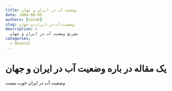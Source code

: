 ```yaml
---
title: وضعیت آب در ایران و جهان
date: 1404-06-05
authors: [saleh]
slug: وضعیت-آب-در-ایران-و-جهان
description: >
  تشریح وضعیت آب در ایران و جهان
categories:
  - General
---
```

# یک مقاله در باره وضعیت آب در ایران و جهان

وضعیت آب در ایران خوب نیست
